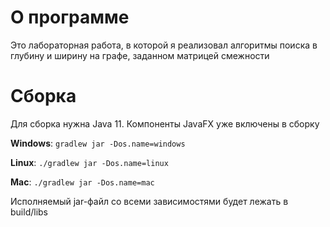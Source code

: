 # О программе

Это лабораторная работа, в которой я реализовал алгоритмы поиска в глубину и ширину на графе, заданном матрицей смежности

# Сборка

Для сборка нужна Java 11. Компоненты JavaFX уже включены в сборку

**Windows**:
`gradlew jar -Dos.name=windows`

**Linux**: `./gradlew jar -Dos.name=linux`

**Mac**: `./gradlew jar -Dos.name=mac`

Исполняемый jar-файл со всеми зависимостями будет лежать в build/libs